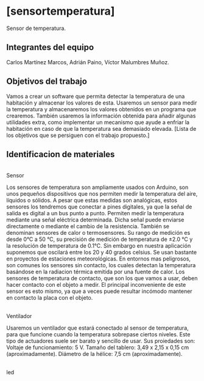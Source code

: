 # [sensortemperatura]

Sensor de temperatura.

## Integrantes del equipo

Carlos Martínez Marcos,
Adrián  Paino,
Víctor Malumbres Muñoz.

## Objetivos del trabajo

Vamos a crear un software que permita detectar la temperatura de una habitación y almacenar los valores de esta. Usaremos un sensor para medir la temperatura y almacenaremos los valores obtenidos en un programa que crearemos. También usaremos la información obtenida para añadir algunas utilidades extra, como implementar un mecanismo que ayude a enfriar la habitación en caso de que la temperatura sea demasiado elevada.
[Lista de los objetivos que se persiguen con el trabajo propuesto.]

## Identificacion de materiales

<br />Sensor

Los sensores de temperatura son ampliamente usados con Arduino, son unos pequeños dispositivos que nos permiten medir la temperatura del aire, líquidos o sólidos. A pesar que estas medidas son analógicas, estos sensores los tendremos que conectar a pines digitales, ya que la señal de salida es digital a un bus punto a punto. Permiten medir la temperatura mediante una señal eléctrica determinada. Dicha señal puede enviarse directamente o mediante el cambio de la resistencia. También se denominan sensores de calor o termosensores. Su rango de medición es desde 0°C a 50 °C, su precisión de medición de temperatura de ±2.0 °C y la resolución de temperatura de 0.1°C. Sin embargo en nuestra aplicación suponemos que oscilará entre los 20 y 40 grados celsius. Se usan bastante en proyectos de estaciones meteorológicas. En entornos mas peligrosos, son comunes los sensores sin contacto, los cuales detectan la temperatura basándose en la radiacion térmica emitida por una fuente de calor. Los sensores de temperatura de contacto, que son los que vamos a usar, deben hacer contacto con el objeto a medir. El principal inconveniente de este sensor es esto mismo, ya que a veces puede resultar incómodo mantener en contacto la placa con el objeto.

<br />Ventilador

Usaremos un ventilador que estará conectado al sensor de temperatura, para que funcione cuando la temperatura sobrepase ciertos niveles. Este tipo de actuadores suele ser barato y sencillo de usar. Sus proiedades son:
Voltaje de funcionamiento: 5 V.
Tamaño del tablero: 3,49 x 2,15 x 0,15 cm (aproximadamente).
Diámetro de la hélice: 7,5 cm (aproximadamente).

<br />led


